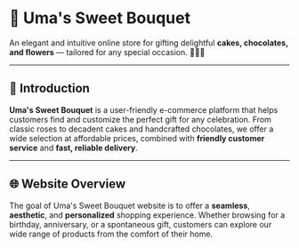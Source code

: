 # 🎁 Uma's Sweet Bouquet

An elegant and intuitive online store for gifting delightful **cakes, chocolates, and flowers** — tailored for any special occasion. 💐🍫🎂

---

## 🌸 Introduction

**Uma's Sweet Bouquet** is a user-friendly e-commerce platform that helps customers find and customize the perfect gift for any celebration. From classic roses to decadent cakes and handcrafted chocolates, we offer a wide selection at affordable prices, combined with **friendly customer service** and **fast, reliable delivery**.

---

## 🌐 Website Overview

The goal of Uma's Sweet Bouquet website is to offer a **seamless**, **aesthetic**, and **personalized** shopping experience. Whether browsing for a birthday, anniversary, or a spontaneous gift, customers can explore our wide range of products from the comfort of their home.
